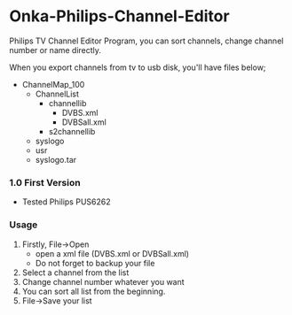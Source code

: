 # Onka-Philips-Channel-Editor
Philips TV Channel Editor Program, you can sort channels, change channel number or name directly. 

When you export channels from tv to usb disk, you'll have files below;

* ChannelMap_100
  - ChannelList
    - channellib
      - DVBS.xml
      - DVBSall.xml
    - s2channellib
  - syslogo
  - usr
  - syslogo.tar

### 1.0 First Version
* Tested Philips PUS6262 

### Usage
1. Firstly, File->Open
    - open a xml file  (DVBS.xml or DVBSall.xml)
    - Do not forget to backup your file
1. Select a channel from the list
1. Change channel number whatever you want
1. You can sort all list from the beginning.
1. File->Save your list


